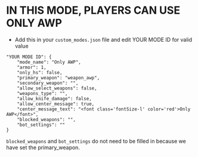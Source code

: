 <h1>IN THIS MODE, PLAYERS CAN USE ONLY AWP</h1>

- Add this in your `custom_modes.json` file and edit YOUR MODE ID for valid value
```
"YOUR MODE ID": {
    "mode_name": "Only AWP",
    "armor": 1,
    "only_hs": false,
    "primary_weapon": "weapon_awp",
    "secondary_weapon": "",
    "allow_select_weapons": false,
    "weapons_type": "",
    "allow_knife_damage": false,
    "allow_center_message": true,
    "center_message_text": "<font class='fontSize-l' color='red'>Only AWP</font>",
    "blocked_weapons": "",
    "bot_settings": ""
}
```
`blocked_weapons` and `bot_settings` do not need to be filled in because we have set the primary_weapon.